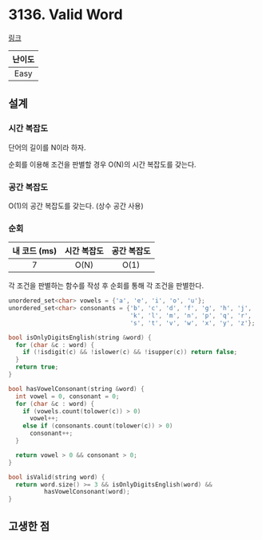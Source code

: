 # 3136. Valid Word

[링크](https://leetcode.com/problems/valid-word/description/)

| 난이도 |
| :----: |
|  Easy  |

## 설계

### 시간 복잡도

단어의 길이를 N이라 하자.

순회를 이용해 조건을 판별할 경우 O(N)의 시간 복잡도를 갖는다.

### 공간 복잡도

O(1)의 공간 복잡도를 갖는다. (상수 공간 사용)

### 순회

| 내 코드 (ms) | 시간 복잡도 | 공간 복잡도 |
| :----------: | :---------: | :---------: |
|      7       |    O(N)     |    O(1)     |

각 조건을 판별하는 함수를 작성 후 순회를 통해 각 조건을 판별한다.

```cpp
unordered_set<char> vowels = {'a', 'e', 'i', 'o', 'u'};
unordered_set<char> consonants = {'b', 'c', 'd', 'f', 'g', 'h', 'j',
                                  'k', 'l', 'm', 'n', 'p', 'q', 'r',
                                  's', 't', 'v', 'w', 'x', 'y', 'z'};

bool isOnlyDigitsEnglish(string &word) {
  for (char &c : word) {
    if (!isdigit(c) && !islower(c) && !isupper(c)) return false;
  }
  return true;
}

bool hasVowelConsonant(string &word) {
  int vowel = 0, consonant = 0;
  for (char &c : word) {
    if (vowels.count(tolower(c)) > 0)
      vowel++;
    else if (consonants.count(tolower(c)) > 0)
      consonant++;
  }

  return vowel > 0 && consonant > 0;
}

bool isValid(string word) {
  return word.size() >= 3 && isOnlyDigitsEnglish(word) &&
          hasVowelConsonant(word);
}
```

## 고생한 점
